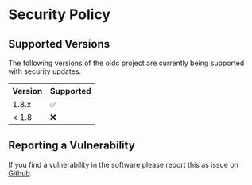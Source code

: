 # Security Policy

## Supported Versions

The following versions of the oidc project are
currently being supported with security updates.

| Version | Supported          |
| ------- | ------------------ |
| 1.8.x   | :white_check_mark: |
| < 1.8   | :x:                |

## Reporting a Vulnerability

If you find a vulnerability in the software please report this as issue on [Github](https://github.com/H2CK/oidc/issues). 
